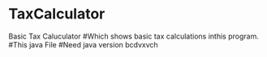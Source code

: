 # TaxCalculator
Basic Tax Caluculator
#Which shows basic tax calculations inthis program.
#This java File
#Need java version bcdvxvch

